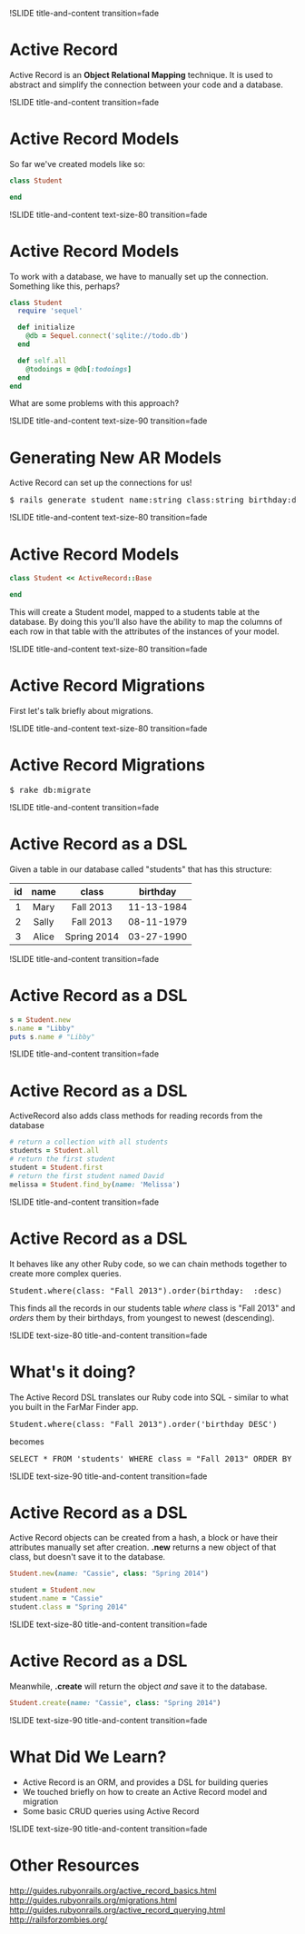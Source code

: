 !SLIDE title-and-content transition=fade

Active Record
=============

Active Record is an  **Object Relational Mapping** technique. It is used to abstract and simplify the connection between your code and a database.


!SLIDE title-and-content transition=fade

Active Record Models
====================

So far we've created models like so:

```ruby
class Student

end
```

!SLIDE title-and-content text-size-80 transition=fade

Active Record Models
====================

To work with a database, we have to manually set up the connection. Something like this, perhaps?

```ruby
class Student
  require 'sequel'

  def initialize
    @db = Sequel.connect('sqlite://todo.db')
  end

  def self.all
    @todoings = @db[:todoings]
  end
end
```
What are some problems with this approach?


!SLIDE title-and-content text-size-90 transition=fade

Generating New AR Models
========================
Active Record can set up the connections for us!

<pre>
$ rails generate student name:string class:string birthday:datetime
</pre>


!SLIDE title-and-content text-size-80 transition=fade

Active Record Models
====================

```ruby
class Student << ActiveRecord::Base

end
```

This will create a Student model, mapped to a students table at the database. By doing this you'll also have the ability to map the columns of each row in that table with the attributes of the instances of your model. 

!SLIDE title-and-content text-size-80 transition=fade

Active Record Migrations
========================

First let's talk briefly about migrations.


!SLIDE title-and-content text-size-80 transition=fade

Active Record Migrations
========================

<pre>
$ rake db:migrate
</pre>


!SLIDE title-and-content transition=fade

Active Record as a DSL
======================

Given a table in our database called "students" that has this structure:

| id | name  | class       | birthday   |
|:--:|:-----:|:-----------:|:----------:|
|  1 | Mary  | Fall 2013   | 11-13-1984 |
|  2 | Sally | Fall 2013   | 08-11-1979 |
|  3 | Alice | Spring 2014 | 03-27-1990 |


!SLIDE title-and-content transition=fade

Active Record as a DSL
======================

```ruby
s = Student.new
s.name = "Libby"
puts s.name # "Libby"
```

!SLIDE title-and-content transition=fade

Active Record as a DSL
======================

ActiveRecord also adds class methods for reading records from the database

```ruby
# return a collection with all students
students = Student.all
# return the first student
student = Student.first
# return the first student named David
melissa = Student.find_by(name: 'Melissa')
```


!SLIDE title-and-content transition=fade

Active Record as a DSL
======================

It behaves like any other Ruby code, so we can chain methods together to create more complex queries.

<pre>
Student.where(class: "Fall 2013").order(birthday:  :desc)
</pre>

This finds all the records in our students table *where* class is "Fall 2013" and *orders* them by their birthdays, from youngest to newest (descending).


!SLIDE text-size-80 title-and-content transition=fade

What's it doing?
================

The Active Record DSL translates our Ruby code into SQL - similar to what you built in the FarMar Finder app.
<pre>
Student.where(class: "Fall 2013").order('birthday DESC')
</pre>

becomes

<pre>
SELECT * FROM 'students' WHERE class = "Fall 2013" ORDER BY birthday DESC
</pre>


!SLIDE text-size-90 title-and-content transition=fade

Active Record as a DSL
======================

Active Record objects can be created from a hash, a block or have their attributes manually set after creation. **.new** returns a new object of that class, but doesn't save it to the database.

```ruby
Student.new(name: "Cassie", class: "Spring 2014")
```

```ruby
student = Student.new
student.name = "Cassie"
student.class = "Spring 2014"
```


!SLIDE text-size-80 title-and-content transition=fade

Active Record as a DSL
======================

Meanwhile, **.create** will return the object *and* save it to the database.

```ruby
Student.create(name: "Cassie", class: "Spring 2014")
```


!SLIDE text-size-90 title-and-content transition=fade

What Did We Learn?
==================
+ Active Record is an ORM, and provides a DSL for building queries
+ We touched briefly on how to create an Active Record model and migration
+ Some basic CRUD queries using Active Record


!SLIDE text-size-90 title-and-content transition=fade

Other Resources
===============
http://guides.rubyonrails.org/active_record_basics.html
http://guides.rubyonrails.org/migrations.html
http://guides.rubyonrails.org/active_record_querying.html
http://railsforzombies.org/


